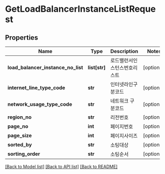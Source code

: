 # GetLoadBalancerInstanceListRequest

## Properties
Name | Type | Description | Notes
------------ | ------------- | ------------- | -------------
**load_balancer_instance_no_list** | **list[str]** | 로드밸런서인스턴스번호리스트 | [optional] 
**internet_line_type_code** | **str** | 인터넷라인구분코드 | [optional] 
**network_usage_type_code** | **str** | 네트워크 구분코드 | [optional] 
**region_no** | **str** | 리전번호 | [optional] 
**page_no** | **int** | 페이지번호 | [optional] 
**page_size** | **int** | 페이지사이즈 | [optional] 
**sorted_by** | **str** | 소팅대상 | [optional] 
**sorting_order** | **str** | 소팅순서 | [optional] 

[[Back to Model list]](../README.md#documentation-for-models) [[Back to API list]](../README.md#documentation-for-api-endpoints) [[Back to README]](../README.md)


